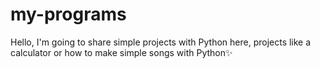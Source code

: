 # my-programs
Hello, I'm going to share simple projects with Python here, projects like a calculator or how to make simple songs with Python✨
